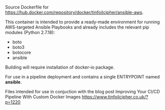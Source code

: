 Source Dockerfile for https://hub.docker.com/repository/docker/tinfoilcipher/ansible-aws.

This container is intended to provide a ready-made environment for running AWS-targeted Ansible Playbooks and already includes the relevant pip modules (Python 2.7.18):

 * boto
 * boto3
 * botocore
 * ansible

Building will require installation of docker-io package.

For use in a pipeline deployment and contains a single ENTRYPOINT named **ansible**.

Files intended for use in conjuction with the blog post Improving Your CI/CD Pipeline With Custom Docker Images https://www.tinfoilcipher.co.uk/?p=1220
